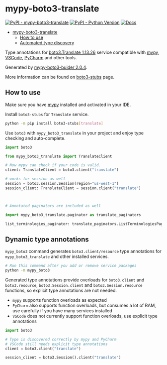 # mypy-boto3-translate

[![PyPI - mypy-boto3-translate](https://img.shields.io/pypi/v/mypy-boto3-translate.svg?color=blue)](https://pypi.org/project/mypy-boto3-translate)
[![PyPI - Python Version](https://img.shields.io/pypi/pyversions/mypy-boto3-translate.svg?color=blue)](https://pypi.org/project/mypy-boto3-translate)
[![Docs](https://img.shields.io/readthedocs/mypy-boto3-builder.svg?color=blue)](https://mypy-boto3-builder.readthedocs.io/)

- [mypy-boto3-translate](#mypy-boto3-translate)
  - [How to use](#how-to-use)
  - [Automated type discovery](#automated-type-discovery)

Type annotations for
[boto3.Translate 1.13.26](https://boto3.amazonaws.com/v1/documentation/api/1.13.26/reference/services/translate.html#Translate) service
compatible with [mypy](https://github.com/python/mypy), [VSCode](https://code.visualstudio.com/),
[PyCharm](https://www.jetbrains.com/pycharm/) and other tools.

Generated by [mypy-boto3-buider 2.0.4](https://github.com/vemel/mypy_boto3_builder).

More information can be found on [boto3-stubs](https://pypi.org/project/boto3-stubs/) page.

## How to use

Make sure you have [mypy](https://github.com/python/mypy) installed and activated in your IDE.

Install `boto3-stubs` for `Translate` service.

```bash
python -m pip install boto3-stubs[translate]
```

Use `boto3` with `mypy_boto3_translate` in your project and enjoy type checking and auto-complete.

```python
import boto3

from mypy_boto3_translate import TranslateClient

# Now mypy can check if your code is valid.
client: TranslateClient = boto3.client("translate")

# works for session as well
session = boto3.session.Session(region="us-west-1")
session_client: TranslateClient = session.client("translate")



# Annotated paginators are included as well

import mypy_boto3_translate.paginator as translate_paginators

list_terminologies_paginator: translate_paginators.ListTerminologiesPaginator = client.get_paginator("list_terminologies")
```

## Dynamic type annotations

`mypy_boto3` command generates `boto3.client/resource` type annotations for
`mypy_boto3_translate` and other installed services.

```bash
# Run this command after you add or remove service packages
python -m mypy_boto3
```

Generated type annotations provide overloads for `boto3.client` and `boto3.resource`,
`boto3.Session.client` and `boto3.Session.resource` functions,
so explicit type annotations are not needed.

- `mypy` supports function overloads as expected
- `PyCharm` also supports function overloads, but consumes a lot of RAM, use carefully if you have many services installed
- `VSCode` does not currently support function overloads, use explicit type annotations

```python
import boto3

# Type is discovered correctly by mypy and PyCharm
# VSCode still needs explicit type annotations
client = boto3.client("translate")

session_client = boto3.Session().client("translate")
```